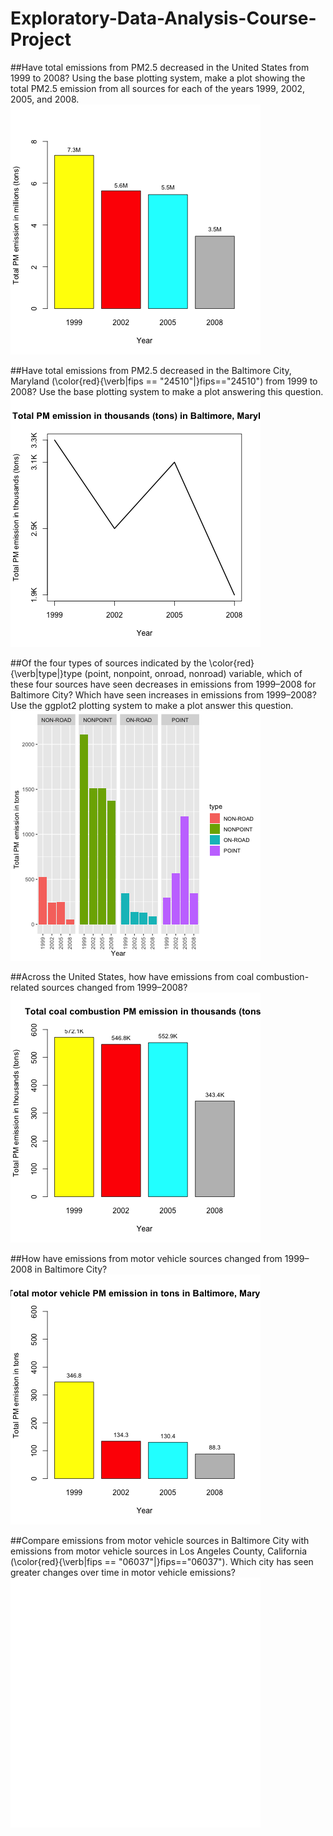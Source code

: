 # Exploratory-Data-Analysis-Course-Project

##Have total emissions from PM2.5 decreased in the United States from 1999 to 2008? Using the base plotting system, make a plot showing the total PM2.5 emission from all sources for each of the years 1999, 2002, 2005, and 2008.
![GitHub Logo](/figure/plot1.png)

##Have total emissions from PM2.5 decreased in the Baltimore City, Maryland (\color{red}{\verb|fips == "24510"|}fips=="24510") from 1999 to 2008? Use the base plotting system to make a plot answering this question.
![GitHub Logo](/figure/plot2.png)

##Of the four types of sources indicated by the \color{red}{\verb|type|}type (point, nonpoint, onroad, nonroad) variable, which of these four sources have seen decreases in emissions from 1999–2008 for Baltimore City? Which have seen increases in emissions from 1999–2008? Use the ggplot2 plotting system to make a plot answer this question.
![GitHub Logo](/figure/plot3.png)

##Across the United States, how have emissions from coal combustion-related sources changed from 1999–2008?
![GitHub Logo](/figure/plot4.png)

##How have emissions from motor vehicle sources changed from 1999–2008 in Baltimore City?
![GitHub Logo](/figure/plot5.png)

##Compare emissions from motor vehicle sources in Baltimore City with emissions from motor vehicle sources in Los Angeles County, California (\color{red}{\verb|fips == "06037"|}fips=="06037"). Which city has seen greater changes over time in motor vehicle emissions?
![GitHub Logo](/figure/plot6.png)
